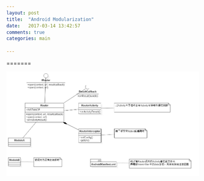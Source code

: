 ```yaml
---
layout: post
title:  "Android Modularization"
date:   2017-03-14 13:42:57
comments: true
categories: main

---
```

=======

![类图](/images/RouterUML.jpg)
